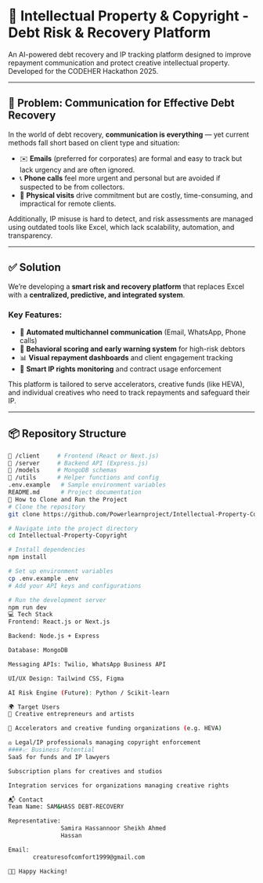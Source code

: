 # 🧾 Intellectual Property & Copyright - Debt Risk & Recovery Platform

An AI-powered debt recovery and IP tracking platform designed to improve repayment communication and protect creative intellectual property. Developed for the CODEHER Hackathon 2025.

---

## 🛑 Problem: Communication for Effective Debt Recovery

In the world of debt recovery, **communication is everything** — yet current methods fall short based on client type and situation:

- ✉️ **Emails** (preferred for corporates) are formal and easy to track but lack urgency and are often ignored.
- 📞 **Phone calls** feel more urgent and personal but are avoided if suspected to be from collectors.
- 🚪 **Physical visits** drive commitment but are costly, time-consuming, and impractical for remote clients.

Additionally, IP misuse is hard to detect, and risk assessments are managed using outdated tools like Excel, which lack scalability, automation, and transparency.

---

## ✅ Solution

We’re developing a **smart risk and recovery platform** that replaces Excel with a **centralized, predictive, and integrated system**.

### Key Features:
- 🔄 **Automated multichannel communication** (Email, WhatsApp, Phone calls)
- 🧠 **Behavioral scoring and early warning system** for high-risk debtors
- 📊 **Visual repayment dashboards** and client engagement tracking
- 📜 **Smart IP rights monitoring** and contract usage enforcement

This platform is tailored to serve accelerators, creative funds (like HEVA), and individual creatives who need to track repayments and safeguard their IP.

---

## 📦 Repository Structure

```bash
📁 /client     # Frontend (React or Next.js)
📁 /server     # Backend API (Express.js)
📁 /models     # MongoDB schemas
📁 /utils      # Helper functions and config
.env.example   # Sample environment variables
README.md      # Project documentation
🧩 How to Clone and Run the Project
# Clone the repository
git clone https://github.com/Powerlearnproject/Intellectual-Property-Copyright.git

# Navigate into the project directory
cd Intellectual-Property-Copyright

# Install dependencies
npm install

# Set up environment variables
cp .env.example .env
# Add your API keys and configurations

# Run the development server
npm run dev
💻 Tech Stack
Frontend: React.js or Next.js

Backend: Node.js + Express

Database: MongoDB

Messaging APIs: Twilio, WhatsApp Business API

UI/UX Design: Tailwind CSS, Figma

AI Risk Engine (Future): Python / Scikit-learn

🌍 Target Users
🎨 Creative entrepreneurs and artists

💼 Accelerators and creative funding organizations (e.g. HEVA)

⚖️ Legal/IP professionals managing copyright enforcement
####📈 Business Potential
SaaS for funds and IP lawyers

Subscription plans for creatives and studios

Integration services for organizations managing creative rights

📬 Contact
Team Name: SAM&HASS DEBT-RECOVERY

Representative:
               Samira Hassannoor Sheikh Ahmed
               Hassan

Email:
       creaturesofcomfort1999@gmail.com

👩‍💻 Happy Hacking!

